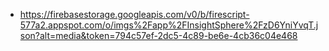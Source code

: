 - https://firebasestorage.googleapis.com/v0/b/firescript-577a2.appspot.com/o/imgs%2Fapp%2FInsightSphere%2FzD6YniYvqT.json?alt=media&token=794c57ef-2dc5-4c89-be6e-4cb36c04e468
